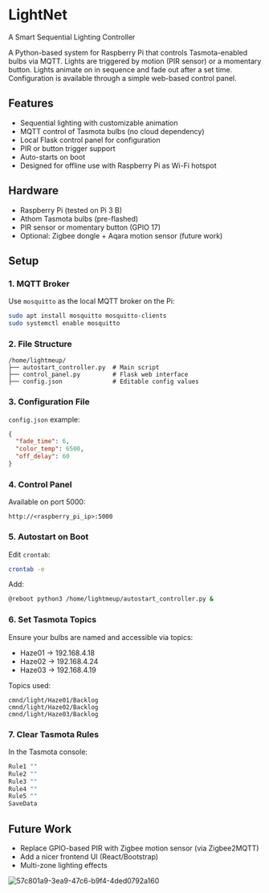 # LightNet
A Smart Sequential Lighting Controller

A Python-based system for Raspberry Pi that controls Tasmota-enabled bulbs via MQTT. Lights are triggered by motion (PIR sensor) or a momentary button. Lights animate on in sequence and fade out after a set time. Configuration is available through a simple web-based control panel.

## Features

* Sequential lighting with customizable animation
* MQTT control of Tasmota bulbs (no cloud dependency)
* Local Flask control panel for configuration
* PIR or button trigger support
* Auto-starts on boot
* Designed for offline use with Raspberry Pi as Wi-Fi hotspot

## Hardware

* Raspberry Pi (tested on Pi 3 B)
* Athom Tasmota bulbs (pre-flashed)
* PIR sensor or momentary button (GPIO 17)
* Optional: Zigbee dongle + Aqara motion sensor (future work)

## Setup

### 1. MQTT Broker

Use `mosquitto` as the local MQTT broker on the Pi:

```bash
sudo apt install mosquitto mosquitto-clients
sudo systemctl enable mosquitto
```

### 2. File Structure

```
/home/lightmeup/
├── autostart_controller.py  # Main script
├── control_panel.py         # Flask web interface
├── config.json              # Editable config values
```

### 3. Configuration File

`config.json` example:

```json
{
  "fade_time": 6,
  "color_temp": 6500,
  "off_delay": 60
}
```

### 4. Control Panel

Available on port 5000:

```
http://<raspberry_pi_ip>:5000
```

### 5. Autostart on Boot

Edit `crontab`:

```bash
crontab -e
```

Add:

```bash
@reboot python3 /home/lightmeup/autostart_controller.py &
```

### 6. Set Tasmota Topics

Ensure your bulbs are named and accessible via topics:

* Haze01 → 192.168.4.18
* Haze02 → 192.168.4.24
* Haze03 → 192.168.4.19

Topics used:

```
cmnd/light/Haze01/Backlog
cmnd/light/Haze02/Backlog
cmnd/light/Haze03/Backlog
```

### 7. Clear Tasmota Rules

In the Tasmota console:

```bash
Rule1 ""
Rule2 ""
Rule3 ""
Rule4 ""
Rule5 ""
SaveData
```

## Future Work

* Replace GPIO-based PIR with Zigbee motion sensor (via Zigbee2MQTT)
* Add a nicer frontend UI (React/Bootstrap)
* Multi-zone lighting effects

![57c801a9-3ea9-47c6-b9f4-4ded0792a160](https://github.com/user-attachments/assets/06c4df20-4726-45d3-9d1d-09d671efdec0)
